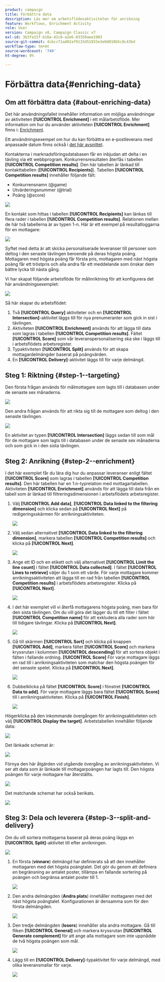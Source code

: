 ```yaml
---
product: campaign
title: Förbättra data
description: Läs mer om arbetsflödesaktiviteten för anrikning
feature: Workflows, Enrichment Activity
role: User
version: Campaign v8, Campaign Classic v7
exl-id: 3b3fa15f-b16e-42c8-a2e6-03350aee1903
source-git-commit: 4cbccf1ad02af9133d51933e3e0d010b5c8c43bd
workflow-type: tm+mt
source-wordcount: '749'
ht-degree: 0%

---
```


# Förbättra data{#enriching-data}



## Om att förbättra data {#about-enriching-data}

Det här användningsfallet innehåller information om möjliga användningar av aktiviteten **[!UICONTROL Enrichment]** i ett målarbetsflöde. Mer information om hur du använder aktiviteten **[!UICONTROL Enrichment]** finns i: [Enrichment](enrichment.md).

Ett användningsexempel om hur du kan förbättra en e-postleverans med anpassade datum finns också i [det här avsnittet](email-enrichment-with-custom-date-fields.md).

Kontakterna i marknadsföringsdatabasen får en inbjudan att delta i en tävling via ett webbprogram. Konkurrensresultaten återfås i tabellen **[!UICONTROL Competition results]**. Den här tabellen är länkad till kontakttabellen (**[!UICONTROL Recipients]**). Tabellen **[!UICONTROL Competition results]** innehåller följande fält:

* Konkurrensnamn (@game)
* Utvärderingsnummer (@trial)
* Poäng (@score)

![](assets/uc1_enrich_1.png)

En kontakt som hittas i tabellen **[!UICONTROL Recipients]** kan länkas till flera rader i tabellen **[!UICONTROL Competition results]**. Relationen mellan de här två tabellerna är av typen 1-n. Här är ett exempel på resultatloggarna för en mottagare:

![](assets/uc1_enrich_2.png)

Syftet med detta är att skicka personaliserade leveranser till personer som deltog i den senaste tävlingen beroende på deras högsta poäng. Mottagaren med högsta poäng får första pris, mottagaren med näst högsta poäng får ett tröstpris och alla andra får ett meddelande som önskar dem bättre lycka till nästa gång.

Vi har skapat följande arbetsflöde för målinriktning för att konfigurera det här användningsexemplet:

![](assets/uc1_enrich_3.png)

Så här skapar du arbetsflödet:

1. Två **[!UICONTROL Query]** aktiviteter och en **[!UICONTROL Intersection]**-aktivitet läggs till för nya prenumeranter som gick in sist i tävlingen.
1. Aktiviteten **[!UICONTROL Enrichment]** används för att lägga till data som lagras i tabellen **[!UICONTROL Competition results]**. Fältet **[!UICONTROL Score]** som vår leveranspersonalisering ska ske i läggs till i arbetsflödets arbetsregister.
1. Typaktiviteten **[!UICONTROL Split]** används för att skapa mottagardelmängder baserat på poängvärden.
1. En **[!UICONTROL Delivery]**-aktivitet läggs till för varje delmängd.

## Steg 1: Riktning {#step-1--targeting}

Den första frågan används för målmottagare som lagts till i databasen under de senaste sex månaderna.

![](assets/uc1_enrich_4.png)

Den andra frågan används för att rikta sig till de mottagare som deltog i den senaste tävlingen.

![](assets/uc1_enrich_5.png)

En aktivitet av typen **[!UICONTROL Intersection]** läggs sedan till som mål för de mottagare som lagts till i databasen under de senaste sex månaderna och som gick in i den sista tävlingen.

## Steg 2: Anrikning {#step-2--enrichment}

I det här exemplet får du lära dig hur du anpassar leveranser enligt fältet **[!UICONTROL Score]** som lagras i tabellen **[!UICONTROL Competition results]**. Den här tabellen har en 1:n-typrelation med mottagartabellen. Aktiviteten **[!UICONTROL Enrichment]** används för att lägga till data från en tabell som är länkad till filtreringsdimensionen i arbetsflödets arbetsregister.

1. Välj **[!UICONTROL Add data]**, **[!UICONTROL Data linked to the filtering dimension]** och klicka sedan på **[!UICONTROL Next]** på redigeringsskärmen för anrikningsaktiviteten.

   ![](assets/uc1_enrich_6.png)

1. Välj sedan alternativet **[!UICONTROL Data linked to the filtering dimension]**, markera tabellen **[!UICONTROL Competition results]** och klicka på **[!UICONTROL Next]**.

   ![](assets/uc1_enrich_7.png)

1. Ange ett ID och en etikett och välj alternativet **[!UICONTROL Limit the line count]** i fältet **[!UICONTROL Data collected]**. I fältet **[!UICONTROL Lines to retrieve]** väljer du 1 som ett värde. För varje mottagare kommer anrikningsaktiviteten att lägga till en rad från tabellen **[!UICONTROL Competition results]** i arbetsflödets arbetsregister. Klicka på **[!UICONTROL Next]**.

   ![](assets/uc1_enrich_8.png)

1. I det här exemplet vill vi återfå mottagarens högsta poäng, men bara för den sista tävlingen. Om du vill göra det lägger du till ett filter i fältet **[!UICONTROL Competition name]** för att exkludera alla rader som hör till tidigare tävlingar. Klicka på **[!UICONTROL Next]**.

   ![](assets/uc1_enrich_9.png)

1. Gå till skärmen **[!UICONTROL Sort]** och klicka på knappen **[!UICONTROL Add]**, markera fältet **[!UICONTROL Score]** och markera kryssrutan i kolumnen **[!UICONTROL descending]** för att sortera objekt i fälten i fallande ordning. **[!UICONTROL Score]** För varje mottagare läggs en rad till i anrikningsaktiviteten som matchar den högsta poängen för det senaste spelet. Klicka på **[!UICONTROL Next]**.

   ![](assets/uc1_enrich_10.png)

1. Dubbelklicka på fältet **[!UICONTROL Score]** i fönstret **[!UICONTROL Data to add]**. För varje mottagare läggs bara fältet **[!UICONTROL Score]** till i anrikningsaktiviteten. Klicka på **[!UICONTROL Finish]**.

   ![](assets/uc1_enrich_11.png)

Högerklicka på den inkommande övergången för anrikningsaktiviteten och välj **[!UICONTROL Display the target]**. Arbetstabellen innehåller följande data:

![](assets/uc1_enrich_13.png)

Det länkade schemat är:

![](assets/uc1_enrich_15.png)

Förnya den här åtgärden vid utgående övergång av anrikningsaktiviteten. Vi ser att data som är länkade till mottagarpoängen har lagts till. Den högsta poängen för varje mottagare har återställts.

![](assets/uc1_enrich_12.png)

Det matchande schemat har också berikats.

![](assets/uc1_enrich_14.png)

## Steg 3: Dela och leverera {#step-3--split-and-delivery}

Om du vill sortera mottagarna baserat på deras poäng läggs en **[!UICONTROL Split]**-aktivitet till efter anrikningen.

![](assets/uc1_enrich_18.png)

1. En första (**vinnare**) delmängd har definierats så att den innehåller mottagaren med det högsta poängtalet. Det gör du genom att definiera en begränsning av antalet poster, tillämpa en fallande sortering på poängen och begränsa antalet poster till 1.

   ![](assets/uc1_enrich_16.png)

1. Den andra delmängden (**Andra plats**) innehåller mottagaren med det näst högsta poängtalet. Konfigurationen är densamma som för den första delmängden.

   ![](assets/uc1_enrich_17.png)

1. Den tredje delmängden (**losers**) innehåller alla andra mottagare. Gå till fliken **[!UICONTROL General]** och markera kryssrutan **[!UICONTROL Generate complement]** för att ange alla mottagare som inte uppnådde de två högsta poängen som mål.

   ![](assets/uc1_enrich_19.png)

1. Lägg till en **[!UICONTROL Delivery]**-typaktivitet för varje delmängd, med olika leveransmallar för varje.

   ![](assets/uc1_enrich_20.png)
